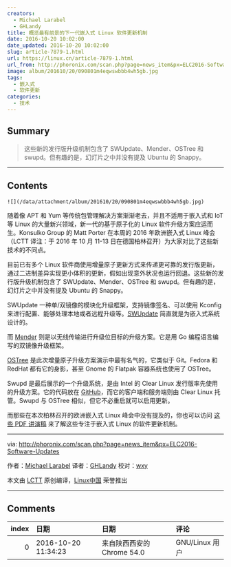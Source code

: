 ```yaml
---
creators:
  - Michael Larabel
  - GHLandy
title: 概览最有前景的下一代嵌入式 Linux 软件更新机制
date: 2016-10-20 10:02:00
date_updated: 2016-10-20 10:02:00
slug: article-7879-1.html
url: https://linux.cn/article-7879-1.html
url_from: http://phoronix.com/scan.php?page=news_item&px=ELC2016-Software-Updates
image: album/201610/20/090801m4eqwswbbb4wh5gb.jpg
tags:
  - 嵌入式
  - 软件更新
categories:
  - 技术
---
```


## Summary

> 这些新的发行版升级机制包含了 SWUpdate、Mender、OSTree 和 swupd。但有趣的是，幻灯片之中并没有提及 Ubuntu 的 Snappy。

***

<!-- more -->

## Contents

`![](/data/attachment/album/201610/20/090801m4eqwswbbb4wh5gb.jpg)`

随着像 APT 和 Yum 等传统包管理解决方案渐渐老去，并且不适用于嵌入式和 IoT 等 Linux 的大量新兴领域，新一代的基于原子化的 Linux 软件升级方案应运而生。Konsulko Group 的 Matt Porter 在本周的 2016 年欧洲嵌入式 Linux 峰会（LCTT 译注：于 2016 年 10 月 11-13 日在德国柏林召开）为大家对比了这些新技术的不同点。

目前已有多个 Linux 软件商使用增量原子更新方式来传递更可靠的发行版更新，通过二进制差异实现更小体积的更新，假如出现意外状况也运行回退。这些新的发行版升级机制包含了 SWUpdate、Mender、OSTree 和 swupd。但有趣的是，幻灯片之中并没有提及 Ubuntu 的 Snappy。

SWUpdate 一种单/双镜像的模块化升级框架，支持镜像签名、可以使用 Kconfig 来进行配置、能够处理本地或者远程升级等。[SWUpdate](https://github.com/sbabic/swupdate) 简直就是为嵌入式系统设计的。

而 [Mender](https://github.com/mendersoftware/mender) 则是以无线传输进行升级位目标的升级方案。它是用 Go 编程语言编写的双镜像升级框架。

[OSTree](https://github.com/ostreedev/ostree) 是此次增量原子升级方案演示中最有名气的，它类似于 Git。Fedora 和 RedHat 都有它的身影，甚至 Gnome 的 Flatpak 容器系统也使用了 OSTree。

Swupd 是最后展示的一个升级系统，是由 Intel 的 Clear Linux 发行版率先使用的升级方案。它的代码放在 [GitHub](https://github.com/clearlinux/swupd-client)，而它的客户端和服务端则由 Clear Linux 托管。Swupd 与 OSTree 相似，但它不必重启就可以启用更新。

而那些在本次柏林召开的欧洲嵌入式 Linux 峰会中没有提及的，你也可以访问 [这些 PDF 讲演稿](http://events.linuxfoundation.org/sites/events/files/slides/Comparison%20of%20Linux%20Software%20Update%20Technologies.pdf) 来了解这些专注于嵌入式 Linux 的软件更新机制。

---

via: <http://phoronix.com/scan.php?page=news_item&px=ELC2016-Software-Updates>

作者：[Michael Larabel](http://www.michaellarabel.com/) 译者：[GHLandy](https://github.com/GHLandy) 校对：[wxy](https://github.com/wxy)

本文由 [LCTT](https://github.com/LCTT/TranslateProject) 原创编译，[Linux中国](https://linux.cn/) 荣誉推出

***

## Comments

|   index | 日期                | 日期                                      | 评论                                  |
|--------:|:--------------------|:------------------------------------------|:--------------------------------------|
|       0 | 2016-10-20 11:34:23 | 来自陕西西安的 Chrome 54.0|GNU/Linux 用户 | 自由开源才重要，本地化源ISO同样重要。 |
